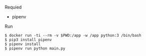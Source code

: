 Requied
- pipenv



Run
```
$ docker run -ti --rm -v $PWD:/app -w /app python:3 /bin/bash
$ pip3 install pipenv
$ pipenv install
$ pipenv run python main.py
```
